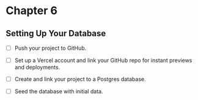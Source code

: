 # Chapter 6

## Setting Up Your Database

- [ ] Push your project to GitHub.

- [ ] Set up a Vercel account and link your GitHub repo for instant previews and deployments.

- [ ] Create and link your project to a Postgres database.

- [ ] Seed the database with initial data.